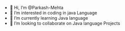 - 👋 Hi, I’m @Parkash-Mehta
- 👀 I’m interested in coding in java Language
- 🌱 I’m currently learning Java language
- 💞️ I’m looking to collaborate on Java language Projects

<!---
Parkash-Mehta/Parkash-Mehta is a ✨ special ✨ repository because its `README.md` (this file) appears on your GitHub profile.
You can click the Preview link to take a look at your changes.
--->
